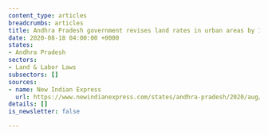 ```yaml
---
content_type: articles
breadcrumbs: articles
title: Andhra Pradesh government revises land rates in urban areas by 10 to 30 percent
date: 2020-08-18 04:00:00 +0000
states:
- Andhra Pradesh
sectors:
- Land & Labor Laws
subsectors: []
sources:
- name: New Indian Express
  url: https://www.newindianexpress.com/states/andhra-pradesh/2020/aug/11/andhra-pradesh-government-enhances-land-value-in-urban-areas-eyes-additional-revenue-2181851.html
details: []
is_newsletter: false

---
```

